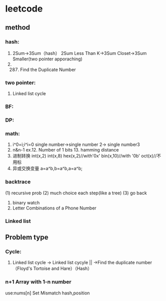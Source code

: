 # leetcode
## method
### hash:
1. 2Sum->3Sum（hash）
   2Sum Less Than K->3Sum Closet->3Sum Smaller(two pointer apporaching)
2. 287. Find the Duplicate Number
### two pointer:
1. Linked list cycle
### BF:
### DP:
### math: 
1. i^0=i;i^i=0
   single number->single number 2-> single number3
2. n&n-1 ex.12. Number of 1 bits 13. hamming distance
3. 进制转换
   int(x,2) int(x,8) hex(x,2)//with'0x' bin(x,10)//with '0b' oct(x)//不用标
4. 异或交换变量 a=a^b,b=a^b,a=a^b;
### backtrace
  (1) recursive prob
  (2) much choice each step(like a tree)
  (3) go back
1. binary watch 
2. Letter Combinations of a Phone Number
### Linked list
## Problem type
### Cycle:
1. Linked list cycle -> Linked list cycyle || ->Find the duplicate number（Floyd's Tortoise and Hare）（Hash）
### n+1 Array with 1-n number
 use:nums[n]
  Set Mismatch hash,position
